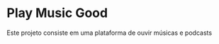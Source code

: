 <h1>Play Music Good</h1>
<p> Este projeto consiste em uma plataforma de ouvir músicas e podcasts</p>
